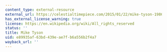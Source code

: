 ```yaml
---
content_type: external-resource
external_url: https://celestialtimepiece.com/2015/01/22/mike-tyson-1986/
has_external_license_warning: true
license: https://en.wikipedia.org/wiki/All_rights_reserved
status: ''
title: Mike Tyson
uid: e89935af-63bd-439e-ae7f-b6a556b2f4a7
wayback_url: ''
---
```

